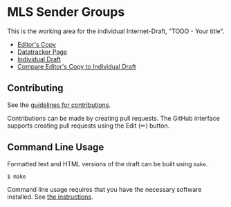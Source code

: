 # MLS Sender Groups

This is the working area for the individual Internet-Draft, "TODO - Your title".

* [Editor's Copy](https://germ-mark.github.io/multi-mls-id/#go.draft-xue-multi-mls.html)
* [Datatracker Page](https://datatracker.ietf.org/doc/draft-xue-multi-mls)
* [Individual Draft](https://datatracker.ietf.org/doc/html/draft-xue-multi-mls)
* [Compare Editor's Copy to Individual Draft](https://germ-mark.github.io/multi-mls-id/#go.draft-xue-multi-mls.diff)


## Contributing

See the
[guidelines for contributions](https://github.com/germ-mark/multi-mls-id/blob/main/CONTRIBUTING.md).

Contributions can be made by creating pull requests.
The GitHub interface supports creating pull requests using the Edit (✏) button.


## Command Line Usage

Formatted text and HTML versions of the draft can be built using `make`.

```sh
$ make
```

Command line usage requires that you have the necessary software installed.  See
[the instructions](https://github.com/martinthomson/i-d-template/blob/main/doc/SETUP.md).

